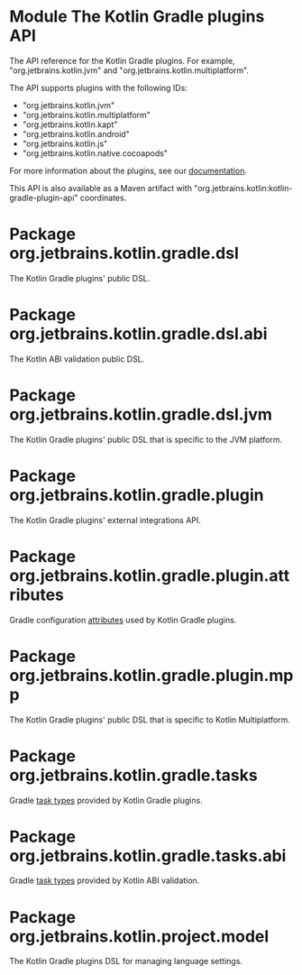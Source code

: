 # Module The Kotlin Gradle plugins API

The API reference for the Kotlin Gradle plugins. For example, "org.jetbrains.kotlin.jvm" and "org.jetbrains.kotlin.multiplatform".

The API supports plugins with the following IDs:
- "org.jetbrains.kotlin.jvm"
- "org.jetbrains.kotlin.multiplatform"
- "org.jetbrains.kotlin.kapt"
- "org.jetbrains.kotlin.android"
- "org.jetbrains.kotlin.js"
- "org.jetbrains.kotlin.native.cocoapods"

For more information about the plugins, see our [documentation](https://kotlinlang.org/docs/gradle.html).

This API is also available as a Maven artifact with "org.jetbrains.kotlin:kotlin-gradle-plugin-api" coordinates.

# Package org.jetbrains.kotlin.gradle.dsl

The Kotlin Gradle plugins' public DSL.

# Package org.jetbrains.kotlin.gradle.dsl.abi

The Kotlin ABI validation public DSL.

# Package org.jetbrains.kotlin.gradle.dsl.jvm

The Kotlin Gradle plugins' public DSL that is specific to the JVM platform.

# Package org.jetbrains.kotlin.gradle.plugin

The Kotlin Gradle plugins' external integrations API.

# Package org.jetbrains.kotlin.gradle.plugin.attributes

Gradle configuration [attributes](https://docs.gradle.org/current/userguide/variant_attributes.html) used by Kotlin Gradle plugins.

# Package org.jetbrains.kotlin.gradle.plugin.mpp

The Kotlin Gradle plugins' public DSL that is specific to Kotlin Multiplatform.

# Package org.jetbrains.kotlin.gradle.tasks

Gradle [task types](https://docs.gradle.org/current/userguide/tutorial_using_tasks.html#task_types) provided by Kotlin Gradle plugins.

# Package org.jetbrains.kotlin.gradle.tasks.abi

Gradle [task types](https://docs.gradle.org/current/userguide/tutorial_using_tasks.html#task_types) provided by Kotlin ABI validation. 

# Package org.jetbrains.kotlin.project.model

The Kotlin Gradle plugins DSL for managing language settings.
